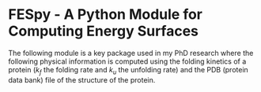 # FESpy - A Python Module for Computing Energy Surfaces
The following module is a key package used in my PhD research where the following physical information is computed using
the folding kinetics of a protein ($k_f$ the folding rate and $k_u$ the unfolding rate) and the PDB (protein data bank)
file of the structure of the protein.
